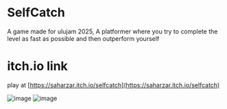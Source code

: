 # SelfCatch
A game made for ulujam 2025, A platformer where you try to complete the level as fast as possible and then outperform yourself 

# itch.io link
play at [https://saharzar.itch.io/selfcatch](https://saharzar.itch.io/selfcatch)

![image](https://github.com/user-attachments/assets/97f38d5d-6d2e-4f19-80c6-1244133155e6)
![image](https://github.com/user-attachments/assets/b12a986c-16ed-4857-8e4f-43f47e7b2ec1)
